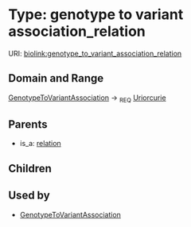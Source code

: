 
# Type: genotype to variant association_relation




URI: [biolink:genotype_to_variant_association_relation](https://w3id.org/biolink/vocab/genotype_to_variant_association_relation)


## Domain and Range

[GenotypeToVariantAssociation](GenotypeToVariantAssociation.md) ->  <sub>REQ</sub> [Uriorcurie](types/Uriorcurie.md)

## Parents

 *  is_a: [relation](relation.md)

## Children


## Used by

 * [GenotypeToVariantAssociation](GenotypeToVariantAssociation.md)
